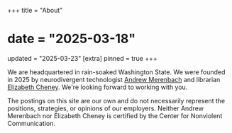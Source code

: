 +++
title = "About"
# date = "2025-03-18"
updated = "2025-03-23"
[extra]
pinned = true
+++

We are headquartered in rain-soaked Washington State.
We were founded in 2025 by neurodivergent technologist [Andrew Merenbach] and librarian [Elizabeth Cheney].
We're looking forward to working with you.

The postings on this site are our own and do not necessarily represent the positions, strategies, or opinions of our employers.
Neither Andrew Merenbach nor Elizabeth Cheney is certified by the Center for Nonviolent Communication.

  [Andrew Merenbach]: https://www.merenbach.com
  [Elizabeth Cheney]: https://www.lizcheney.com
